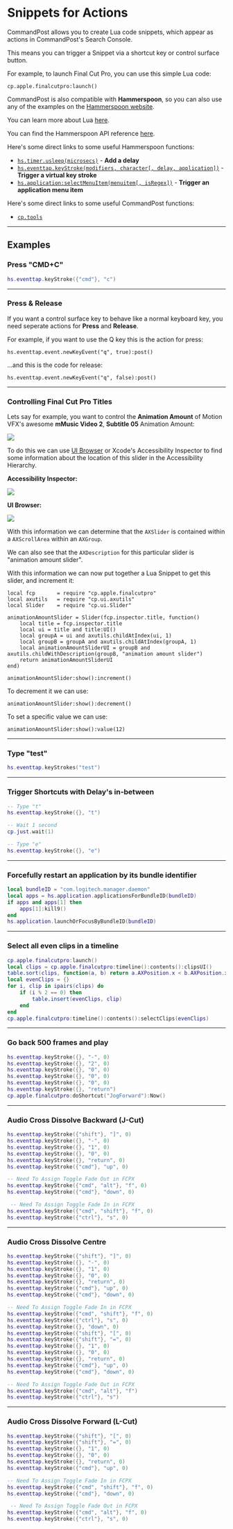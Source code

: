 # Snippets for Actions

CommandPost allows you to create Lua code snippets, which appear as actions in CommandPost's Search Console.

This means you can trigger a Snippet via a shortcut key or control surface button.

For example, to launch Final Cut Pro, you can use this simple Lua code:

`cp.apple.finalcutpro:launch()`

CommandPost is also compatible with **Hammerspoon**, so you can also use any of the examples on the [Hammerspoon website](http://www.hammerspoon.org/go/).

You can learn more about Lua [here](../developer/lua-overview/).

You can find the Hammerspoon API reference [here](../api-references/hammerspoon/hs/).

Here's some direct links to some useful Hammerspoon functions:

- [`hs.timer.usleep(microsecs)`](../api-references/hammerspoon/hs.timer/#usleep) - **Add a delay**
- [`hs.eventtap.keyStroke(modifiers, character[, delay, application])`](../api-references/hammerspoon/hs.eventtap/#keystrokes) - **Trigger a virtual key stroke**
- [`hs.application:selectMenuItem(menuitem[, isRegex])`](../api-references/hammerspoon/hs.application/#selectmenuitem) - **Trigger an application menu item**

Here's some direct links to some useful CommandPost functions:

- [`cp.tools`](../api-references/commandpost/cp.tools/)

---

## Examples

### Press "CMD+C"

```lua
hs.eventtap.keyStroke({"cmd"}, "c")
```

---

### Press & Release

If you want a control surface key to behave like a normal keyboard key, you need seperate actions for **Press** and **Release**.

For example, if you want to use the Q key this is the action for press:

```
hs.eventtap.event.newKeyEvent("q", true):post()
```

...and this is the code for release:

```
hs.eventtap.event.newKeyEvent("q", false):post()
```

---

### Controlling Final Cut Pro Titles

Lets say for example, you want to control the **Animation Amount** of Motion VFX's awesome **mMusic Video 2**, **Subtitle 05** Animation Amount:

![](/static/animation-amount.png)

To do this we can use [UI Browser](https://latenightsw.com/freeware/ui-browser/) or Xcode's Accessibility Inspector to find some information about the location of this slider in the Accessibility Hierarchy.

**Accessibility Inspector:**

![](/static/animation-amount-ui.png)

**UI Browser:**

![](/static/animation-amount-ui-browser.png)

With this information we can determine that the `AXSlider` is contained within a `AXScrollArea` within an `AXGroup`.

We can also see that the `AXDescription` for this particular slider is "animation amount slider".

With this information we can now put together a Lua Snippet to get this slider, and increment it:

```
local fcp       = require "cp.apple.finalcutpro"
local axutils   = require "cp.ui.axutils"
local Slider    = require "cp.ui.Slider"

animationAmountSlider = Slider(fcp.inspector.title, function()
    local title = fcp.inspector.title
    local ui = title and title:UI()
    local groupA = ui and axutils.childAtIndex(ui, 1)
    local groupB = groupA and axutils.childAtIndex(groupA, 1)
    local animationAmountSliderUI = groupB and axutils.childWithDescription(groupB, "animation amount slider")
    return animationAmountSliderUI
end)

animationAmountSlider:show():increment()
```

To decrement it we can use:

```
animationAmountSlider:show():decrement()
```

To set a specific value we can use:

```
animationAmountSlider:show():value(12)
```

---

### Type "test"

```lua
hs.eventtap.keyStrokes("test")
```

---

### Trigger Shortcuts with Delay's in-between

```lua
-- Type "t"
hs.eventtap.keyStroke({}, "t")

-- Wait 1 second
cp.just.wait(1)

-- Type "e"
hs.eventtap.keyStroke({}, "e")
```

---

### Forcefully restart an application by its bundle identifier

```lua
local bundleID = "com.logitech.manager.daemon"
local apps = hs.application.applicationsForBundleID(bundleID)
if apps and apps[1] then
    apps[1]:kill9()
end
hs.application.launchOrFocusByBundleID(bundleID)
```

---

### Select all even clips in a timeline

```lua
cp.apple.finalcutpro:launch()
local clips = cp.apple.finalcutpro:timeline():contents():clipsUI()
table.sort(clips, function(a, b) return a.AXPosition.x < b.AXPosition.x end)
local evenClips = {}
for i, clip in ipairs(clips) do
    if (i % 2 == 0) then
        table.insert(evenClips, clip)
    end
end
cp.apple.finalcutpro:timeline():contents():selectClips(evenClips)
```

---

### Go back 500 frames and play

```lua
hs.eventtap.keyStroke({}, "-", 0)
hs.eventtap.keyStroke({}, "2", 0)
hs.eventtap.keyStroke({}, "0", 0)
hs.eventtap.keyStroke({}, "0", 0)
hs.eventtap.keyStroke({}, "0", 0)
hs.eventtap.keyStroke({}, "return")
cp.apple.finalcutpro:doShortcut("JogForward"):Now()
```

---

### Audio Cross Dissolve Backward (J-Cut)

```lua
hs.eventtap.keyStroke({"shift"}, "]", 0)
hs.eventtap.keyStroke({}, "-", 0)
hs.eventtap.keyStroke({}, "1", 0)
hs.eventtap.keyStroke({}, "0", 0)
hs.eventtap.keyStroke({}, "return", 0)
hs.eventtap.keyStroke({"cmd"}, "up", 0)

-- Need To Assign Toggle Fade Out in FCPX
hs.eventtap.keyStroke({"cmd", "alt"}, "f", 0)
hs.eventtap.keyStroke({"cmd"}, "down", 0)

 -- Need To Assign Toggle Fade In in FCPX
hs.eventtap.keyStroke({"cmd", "shift"}, "f", 0)
hs.eventtap.keyStroke({"ctrl"}, "s", 0)
```

---

### Audio Cross Dissolve Centre

```lua
hs.eventtap.keyStroke({"shift"}, "]", 0)
hs.eventtap.keyStroke({}, "-", 0)
hs.eventtap.keyStroke({}, "1", 0)
hs.eventtap.keyStroke({}, "0", 0)
hs.eventtap.keyStroke({}, "return", 0)
hs.eventtap.keyStroke({"cmd"}, "up", 0)
hs.eventtap.keyStroke({"cmd"}, "down", 0)

-- Need To Assign Toggle Fade In in FCPX
hs.eventtap.keyStroke({"cmd", "shift"}, "f", 0)
hs.eventtap.keyStroke({"ctrl"}, "s", 0)
hs.eventtap.keyStroke({}, "down", 0)
hs.eventtap.keyStroke({"shift"}, "[", 0)
hs.eventtap.keyStroke({"shift"}, "=", 0)
hs.eventtap.keyStroke({}, "1", 0)
hs.eventtap.keyStroke({}, "0", 0)
hs.eventtap.keyStroke({}, "return", 0)
hs.eventtap.keyStroke({"cmd"}, "up", 0)
hs.eventtap.keyStroke({"cmd"}, "down", 0)

-- Need To Assign Toggle Fade Out in FCPX
hs.eventtap.keyStroke({"cmd", "alt"}, "f")
hs.eventtap.keyStroke({"ctrl"}, "s")
```

---

### Audio Cross Dissolve Forward (L-Cut)
```lua
hs.eventtap.keyStroke({"shift"}, "[", 0)
hs.eventtap.keyStroke({"shift"}, "=", 0)
hs.eventtap.keyStroke({}, "1", 0)
hs.eventtap.keyStroke({}, "0", 0)
hs.eventtap.keyStroke({}, "return", 0)
hs.eventtap.keyStroke({"cmd"}, "up", 0)

-- Need To Assign Toggle Fade In in FCPX
hs.eventtap.keyStroke({"cmd", "shift"}, "f", 0)
hs.eventtap.keyStroke({"cmd"}, "down", 0)

 -- Need To Assign Toggle Fade Out in FCPX
hs.eventtap.keyStroke({"cmd", "alt"}, "f", 0)
hs.eventtap.keyStroke({"ctrl"}, "s", 0)
```